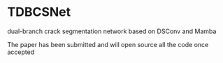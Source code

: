 # TDBCSNet
dual-branch crack segmentation network based on DSConv and Mamba

The paper has been submitted and will open source all the code once accepted
